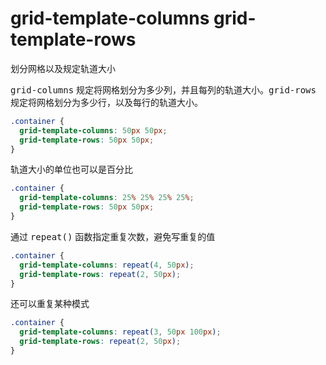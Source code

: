 # grid-template-columns grid-template-rows

划分网格以及规定轨道大小

<TwoColumn :style="{gap: '50px'}">

<div>

<v-click>

<kbd>grid-columns</kbd> 规定将网格划分为多少列，并且每列的轨道大小。<kbd>grid-rows</kbd> 规定将网格划分为多少行，以及每行的轨道大小。

```css {2-3}
.container {
  grid-template-columns: 50px 50px;
  grid-template-rows: 50px 50px;
}
```

<GridBox
  :style="{
    gridTemplateColumns: '50px 50px',
    gridTemplateRows: '50px 50px'
  }"
/>

</v-click>


<v-click>

轨道大小的单位也可以是百分比

```css {2-3}
.container {
  grid-template-columns: 25% 25% 25% 25%;
  grid-template-rows: 50px 50px;
}
```

<GridBox
  :counts="6"
  :style="{
    gridTemplateColumns: '25% 25% 25% 25%',
    gridTemplateRows: '50px 50px'
  }"
/>

</v-click>



</div>


<div>

<v-click>

通过 <kbd>repeat()</kbd> 函数指定重复次数，避免写重复的值

```css {2-3}
.container {
  grid-template-columns: repeat(4, 50px);
  grid-template-rows: repeat(2, 50px);
}
```

<GridBox
  :counts="6"
  :style="{
    gridTemplateColumns: 'repeat(4, 50px)',
    gridTemplateRows: 'repeat(2, 50px)'
  }"
/>

</v-click>


<v-click>

还可以重复某种模式

```css {2-3}
.container {
  grid-template-columns: repeat(3, 50px 100px);
  grid-template-rows: repeat(2, 50px);
}
```

<GridBox
  :counts="12"
  :style="{
    gridTemplateColumns: 'repeat(3, 50px 100px)',
    gridTemplateRows: 'repeat(2, 50px)'
  }"
/>

</v-click>

</div>

</TwoColumn>
